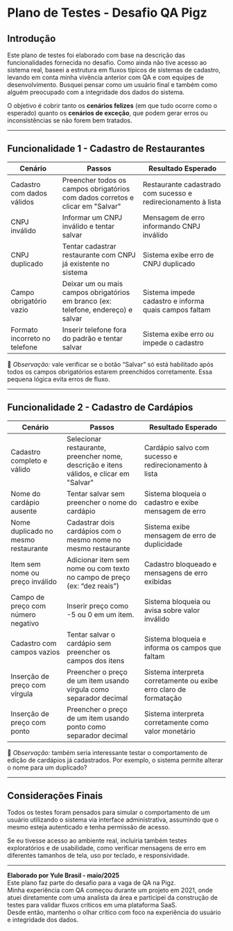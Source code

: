# Plano de Testes - Desafio QA Pigz

## Introdução

Este plano de testes foi elaborado com base na descrição das funcionalidades fornecida no desafio. Como ainda não tive acesso ao sistema real, baseei a estrutura em fluxos típicos de sistemas de cadastro, levando em conta minha vivência anterior com QA e com equipes de desenvolvimento. Busquei pensar como um usuário final e também como alguém preocupado com a integridade dos dados do sistema.

O objetivo é cobrir tanto os **cenários felizes** (em que tudo ocorre como o esperado) quanto os **cenários de exceção**, que podem gerar erros ou inconsistências se não forem bem tratados.

---

## Funcionalidade 1 - Cadastro de Restaurantes

| Cenário                                     | Passos                                                                                  | Resultado Esperado                                             |
|--------------------------------------------|------------------------------------------------------------------------------------------|----------------------------------------------------------------|
| Cadastro com dados válidos                 | Preencher todos os campos obrigatórios com dados corretos e clicar em "Salvar"          | Restaurante cadastrado com sucesso e redirecionamento à lista |
| CNPJ inválido                              | Informar um CNPJ inválido e tentar salvar                                               | Mensagem de erro informando CNPJ inválido                     |
| CNPJ duplicado                             | Tentar cadastrar restaurante com CNPJ já existente no sistema                           | Sistema exibe erro de CNPJ duplicado                          |
| Campo obrigatório vazio                    | Deixar um ou mais campos obrigatórios em branco (ex: telefone, endereço) e salvar       | Sistema impede cadastro e informa quais campos faltam         |
| Formato incorreto no telefone              | Inserir telefone fora do padrão e tentar salvar                                         | Sistema exibe erro ou impede o cadastro                       |

📝 *Observação:* vale verificar se o botão “Salvar” só está habilitado após todos os campos obrigatórios estarem preenchidos corretamente. Essa pequena lógica evita erros de fluxo.

---

## Funcionalidade 2 - Cadastro de Cardápios

| Cenário                                     | Passos                                                                                  | Resultado Esperado                                             |
|--------------------------------------------|------------------------------------------------------------------------------------------|----------------------------------------------------------------|
| Cadastro completo e válido                 | Selecionar restaurante, preencher nome, descrição e itens válidos, e clicar em "Salvar" | Cardápio salvo com sucesso e redirecionamento à lista         |
| Nome do cardápio ausente                   | Tentar salvar sem preencher o nome do cardápio                                          | Sistema bloqueia o cadastro e exibe mensagem de erro          |
| Nome duplicado no mesmo restaurante        | Cadastrar dois cardápios com o mesmo nome no mesmo restaurante                         | Sistema exibe mensagem de erro de duplicidade                 |
| Item sem nome ou preço inválido            | Adicionar item sem nome ou com texto no campo de preço (ex: “dez reais”)               | Cadastro bloqueado e mensagens de erro exibidas               |
| Campo de preço com número negativo         | Inserir preço como -5 ou 0 em um item.                                               | Sistema bloqueia ou avisa sobre valor inválido                |
| Cadastro com campos vazios                 | Tentar salvar o cardápio sem preencher os campos dos itens                              | Sistema bloqueia e informa os campos que faltam               |
| Inserção de preço com vírgula              | Preencher o preço de um item usando vírgula como separador decimal            | Sistema interpreta corretamente ou exibe erro claro de formatação |
| Inserção de preço com ponto                | Preencher o preço de um item usando ponto como separador decimal              | Sistema interpreta corretamente como valor monetário          |

📝 *Observação:* também seria interessante testar o comportamento de edição de cardápios já cadastrados. Por exemplo, o sistema permite alterar o nome para um duplicado?

---

## Considerações Finais

Todos os testes foram pensados para simular o comportamento de um usuário utilizando o sistema via interface administrativa, assumindo que o mesmo esteja autenticado e tenha permissão de acesso.

Se eu tivesse acesso ao ambiente real, incluiria também testes exploratórios e de usabilidade, como verificar mensagens de erro em diferentes tamanhos de tela, uso por teclado, e responsividade.

---

**Elaborado por Yule Brasil - maio/2025**  
Este plano faz parte do desafio para a vaga de QA na Pigz.  
Minha experiência com QA começou durante um projeto em 2021, onde atuei diretamente com uma analista da área e participei da construção de testes para validar fluxos críticos em uma plataforma SaaS.  
Desde então, mantenho o olhar crítico com foco na experiência do usuário e integridade dos dados.

